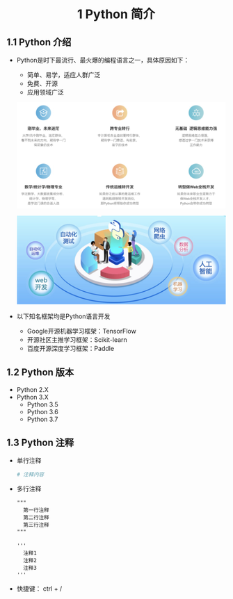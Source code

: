 # <center>1 Python 简介

## 1.1 Python 介绍

- Python是时下最流行、最火爆的编程语言之一，具体原因如下：
  - 简单、易学，适应人群广泛
  - 免费、开源
  - 应用领域广泛

  ![图 1](../images/504edd0e27f008d2511a73475de42ae6a415dacbc8b67f74209bf69ae0e1c827.png)  

  ![图 2](../images/70ed434b1cae2cdf3b3c6ffd9cd6672846696b0fe5606197404922ad828f7e62.png)  


- 以下知名框架均是Python语言开发
  - Google开源机器学习框架：TensorFlow
  - 开源社区主推学习框架：Scikit-learn
  - 百度开源深度学习框架：Paddle


## 1.2 Python 版本

- Python 2.X
- Python 3.X
  - Python 3.5
  - Python 3.6
  - Python 3.7 

## 1.3 Python 注释

- 单行注释
  ```python
  # 注释内容
  ```

- 多行注释
  ```
  """
    第一行注释
    第二行注释
    第三行注释
  """

  '''
    注释1
    注释2
    注释3
  '''
  ```
- 快捷键： ctrl + /

